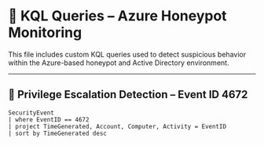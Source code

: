 # 🧠 KQL Queries – Azure Honeypot Monitoring

This file includes custom KQL queries used to detect suspicious behavior within the Azure-based honeypot and Active Directory environment.

---

## 🔐 Privilege Escalation Detection – Event ID 4672

```kql
SecurityEvent
| where EventID == 4672
| project TimeGenerated, Account, Computer, Activity = EventID
| sort by TimeGenerated desc
